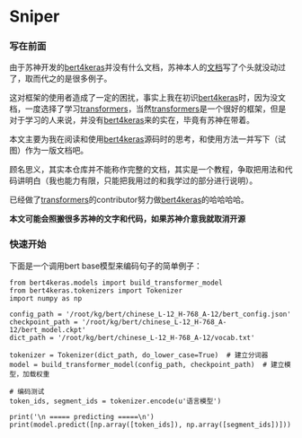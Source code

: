# Sniper

### 写在前面

由于苏神开发的[bert4keras](https://github.com/bojone/bert4keras )并没有什么文档，苏神本人的[文档](https://bert4keras.spaces.ac.cn/ )写了个头就没动过了，取而代之的是很多例子。

这对框架的使用者造成了一定的困扰，事实上我在初识[bert4keras](https://github.com/bojone/bert4keras )时，因为没文档，一度选择了学习[transformers](https://github.com/huggingface/transformers )，当然[transformers](https://github.com/huggingface/transformers )是一个很好的框架，但是对于学习的人来说，并没有[bert4keras](https://github.com/bojone/bert4keras )来的实在，毕竟有苏神在带着。

本文主要为我在阅读和使用[bert4keras](https://github.com/bojone/bert4keras )源码时的思考，和使用方法一并写下（试图）作为一版文档吧。

顾名思义，其实本仓库并不能称作完整的文档，其实是一个教程，争取把用法和代码讲明白（我也能力有限，只能把我用过的和我学过的部分进行说明）。

已经做了[transformers](https://github.com/huggingface/transformers )的contributor努力做[bert4keras](https://github.com/bojone/bert4keras )的哈哈哈哈。

**本文可能会照搬很多苏神的文字和代码，如果苏神介意我就取消开源**

### 快速开始

下面是一个调用bert base模型来编码句子的简单例子： 

    from bert4keras.models import build_transformer_model
    from bert4keras.tokenizers import Tokenizer
    import numpy as np
    
    config_path = '/root/kg/bert/chinese_L-12_H-768_A-12/bert_config.json'
    checkpoint_path = '/root/kg/bert/chinese_L-12_H-768_A-12/bert_model.ckpt'
    dict_path = '/root/kg/bert/chinese_L-12_H-768_A-12/vocab.txt'
    
    tokenizer = Tokenizer(dict_path, do_lower_case=True)  # 建立分词器
    model = build_transformer_model(config_path, checkpoint_path)  # 建立模型，加载权重
    
    # 编码测试
    token_ids, segment_ids = tokenizer.encode(u'语言模型')
    
    print('\n ===== predicting =====\n')
    print(model.predict([np.array([token_ids]), np.array([segment_ids])]))


